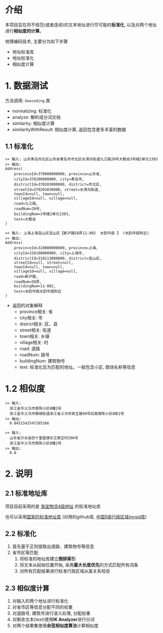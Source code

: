# 介绍
本项目旨在将不规范(或者连续)的文本地址进行尽可能的**标准化**, 以及对两个地址进行**相似度的计算**。

地理编码技术, 主要分为如下步骤
 * 地址标准库
 * 地址标准化
 * 相似度计算
 
# 1. 数据测试

方法调用: `Geocoding` 类
 * normalizing: 标准化
 * analyze: 解析成分词文档
 * similarity: 相似度计算
 * similarityWithResult: 相似度计算, 返回包含更多丰富的数据

## 1.1 标准化
```
>> 输入: 山东青岛市北区山东省青岛市市北区水清沟街道九江路20号大都会3号楼2单元1303
>> 输出:
Address(
	provinceId=370000000000, province=山东省, 
	cityId=370200000000, city=青岛市, 
	districtId=370203000000, district=市北区, 
	streetId=370203030000, street=水清沟街道, 
	townId=null, town=null, 
	villageId=null, village=null, 
	road=九江路, 
	roadNum=20号, 
	buildingNum=3号楼2单元1303, 
	text=大都会
)
```

```
>> 输入: 上海上海宝山区宝山区【新沪路58弄11-802  水韵华庭 】 (水韵华庭附近)
>> 输出: 
Address(
	provinceId=310000000000, province=上海, 
	cityId=310100000000, city=上海市, 
	districtId=310113000000, district=宝山区, 
	streetId=null, street=null, 
	townId=null, town=null, 
	villageId=null, village=null, 
	road=新沪路, 
	roadNum=58弄, 
	buildingNum=11-802, 
	text=水韵华庭水韵华庭附近
)
```

* 返回的对象解释
    * province相关: 省
    * city相关: 市
    * district相关: 区、县
    * street相关: 街道
    * town相关: 乡镇
    * village相关: 村
    * road: 道路
    * roadNum: 路号
    * buildingNum: 建筑物号
    * text: 标准化后为匹配的地址。一般包含小区, 商场名称等信息

# 1.2 相似度

```
>> 输入:
  浙江金华义乌市南陈小区8幢2号
  浙江金华义乌市稠城街道浙江省义乌市宾王路99号后面南陈小区8栋2号
>> 输出: 
  0.8451542547285166
```

```
>> 输入:
  山东省沂水县四十里堡镇东艾家庄村206号
  浙江金华义乌市南陈小区8幢2号
>> 输出:
  0.0
```

# 2. 说明

## 2.1 标准地址库
项目目前采用的是 [淘宝物流4级地址][1] 的标准地址库

也可以采用[国家的标准地址库][2] (对用的github库, [中国5级行政区域mysql库][3])


## 2.2 标准化
1. 首先基于正则提取出道路、建筑物号等信息
2. 省市区等匹配
    1. 将标准的地址库建立**倒排索引**
    2. 将文本从起始位置开始, 采用**最大长度优先**的方式匹配所有词条
    3. 对所有匹配结果进行标准行政区域从属关系校验

## 2.3 相似度计算
1. 对输入的两个地址进行标准化
2. 对省市区等信息分配不同的权重
3. 对道路号, 建筑号进行语义处理, 分配权重
4. 对剩余文本(text)使用**IK Analyzer**进行分词
5. 对两个结果集使用**余弦相似度算法**计算相似度









[1]:https://lsp.wuliu.taobao.com/locationservice/addr/output_address_town.do
[2]:http://www.stats.gov.cn/tjsj/tjbz/tjyqhdmhcxhfdm/2015/index.html
[3]:https://github.com/kakuilan/china_area_mysql